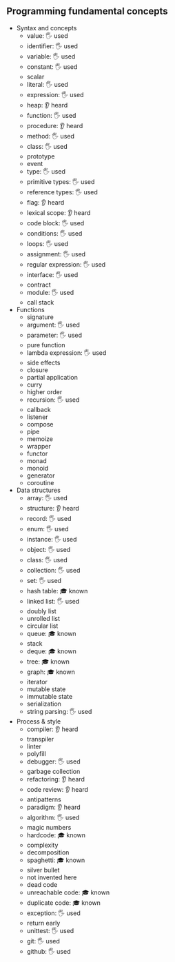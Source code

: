 ## Programming fundamental concepts

- Syntax and concepts
  - value: 🖐️ used
  - identifier: 🖐️ used
  - variable: 🖐️ used
  - constant: 🖐️ used
  - scalar
  - literal: 🖐️ used
  - expression: 🖐️ used
  - heap: 👂 heard
  - function: 🖐️ used
  - procedure: 👂 heard
  - method: 🖐️ used
  - class: 🖐️ used
  - prototype
  - event
  - type: 🖐️ used
  - primitive types: 🖐️ used
  - reference types: 🖐️ used
  - flag: 👂 heard
  - lexical scope: 👂 heard
  - code block: 🖐️ used
  - conditions: 🖐️ used
  - loops: 🖐️ used
  - assignment: 🖐️ used
  - regular expression: 🖐️ used
  - interface: 🖐️ used
  - contract
  - module: 🖐️ used
  - call stack
- Functions
  - signature
  - argument: 🖐️ used
  - parameter: 🖐️ used
  - pure function
  - lambda expression: 🖐️ used
  - side effects
  - closure
  - partial application
  - curry
  - higher order
  - recursion: 🖐️ used
  - callback
  - listener
  - compose
  - pipe
  - memoize
  - wrapper
  - functor
  - monad
  - monoid
  - generator
  - coroutine
- Data structures
  - array: 🖐️ used
  - structure: 👂 heard
  - record: 🖐️ used
  - enum: 🖐️ used
  - instance: 🖐️ used
  - object: 🖐️ used
  - class: 🖐️ used
  - collection: 🖐️ used
  - set: 🖐️ used
  - hash table: 🎓 known
  - linked list: 🖐️ used
  - doubly list
  - unrolled list
  - circular list
  - queue: 🎓 known
  - stack
  - deque: 🎓 known
  - tree: 🎓 known
  - graph: 🎓 known
  - iterator
  - mutable state
  - immutable state
  - serialization
  - string parsing: 🖐️ used
- Process & style
  - compiler: 👂 heard
  - transpiler
  - linter
  - polyfill
  - debugger: 🖐️ used
  - garbage collection
  - refactoring: 👂 heard
  - code review: 👂 heard
  - antipatterns
  - paradigm: 👂 heard
  - algorithm: 🖐️ used
  - magic numbers
  - hardcode: 🎓 known
  - complexity
  - decomposition
  - spaghetti: 🎓 known
  - silver bullet
  - not invented here
  - dead code
  - unreachable code: 🎓 known
  - duplicate code: 🎓 known
  - exception: 🖐️ used
  - return early
  - unittest: 🖐️ used
  - git: 🖐️ used
  - github: 🖐️ used
